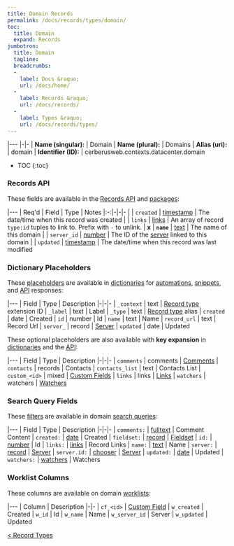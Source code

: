 ```yaml
---
title: Domain Records
permalink: /docs/records/types/domain/
toc:
  title: Domain
  expand: Records
jumbotron:
  title: Domain
  tagline: 
  breadcrumbs:
  -
    label: Docs &raquo;
    url: /docs/home/
  -
    label: Records &raquo;
    url: /docs/records/
  -
    label: Types &raquo;
    url: /docs/records/types/
---
```


|---
|-|-
| **Name (singular):** | Domain
| **Name (plural):** | Domains
| **Alias (uri):** | domain
| **Identifier (ID):** | cerberusweb.contexts.datacenter.domain

* TOC
{:toc}

### Records API

These fields are available in the [Records API](/docs/api/endpoints/records/) and [packages](/docs/packages/):

|---
| Req'd | Field | Type | Notes
|:-:|-|-|-
|   | `created` | [timestamp](/docs/records/fields/types/timestamp/) | The date/time when this record was created 
|   | `links` | [links](/docs/records/fields/types/links/) | An array of record `type:id` tuples to link to. Prefix with `-` to unlink. 
| **x** | **`name`** | [text](/docs/records/fields/types/text/) | The name of this domain 
|   | `server_id` | [number](/docs/records/fields/types/number/) | The ID of the [server](/docs/records/types/server/) linked to this domain 
|   | `updated` | [timestamp](/docs/records/fields/types/timestamp/) | The date/time when this record was last modified 

### Dictionary Placeholders

These [placeholders](/docs/scripting/variables/#placeholders) are available in [dictionaries](/docs/guide/developers/dictionaries/) for [automations](/docs/automations/), [snippets](/docs/snippets/), and [API](/docs/api/) responses:

|---
| Field | Type | Description
|-|-|-
| `_context` | text | [Record type](/docs/records/types/) extension ID
| `_label` | text | Label
| `_type` | text | [Record type](/docs/records/types/) alias
| `created` | date | Created
| `id` | number | Id
| `name` | text | Name
| `record_url` | text | Record Url
| `server_` | record | [Server](/docs/records/types/server/)
| `updated` | date | Updated

These optional placeholders are also available with **key expansion** in [dictionaries](/docs/guide/developers/dictionaries/#key-expansion) and the [API](/docs/api/responses/#expanding-keys-in-api-requests):

|---
| Field | Type | Description
|-|-|-
| `comments` | comments | [Comments](/docs/guide/developers/dictionaries/#key-expansion)
| `contacts` | records | Contacts
| `contacts_list` | text | Contacts List
| `custom_<id>` | mixed | [Custom Fields](/docs/guide/developers/dictionaries/#key-expansion)
| `links` | links | [Links](/docs/guide/developers/dictionaries/#key-expansion)
| `watchers` | watchers | [Watchers](/docs/guide/developers/dictionaries/#key-expansion)
	
### Search Query Fields

These [filters](/docs/search/#filters) are available in domain [search queries](/docs/search/):

|---
| Field | Type | Description
|-|-|-
| `comments:` | [fulltext](/docs/search/#fulltext) | Comment Content
| `created:` | [date](/docs/search/#dates) | Created
| `fieldset:` | [record](/docs/search/#deep-search) | [Fieldset](/docs/records/types/custom_fieldset/)
| `id:` | [number](/docs/search/#numbers) | Id
| `links:` | [links](/docs/search/#links) | Record Links
| `name:` | [text](/docs/search/#text) | Name
| `server:` | [record](/docs/search/#deep-search) | [Server](/docs/records/types/server/)
| `server.id:` | [chooser](/docs/search/#choosers) | [Server](/docs/records/types/server/)
| `updated:` | [date](/docs/search/#dates) | Updated
| `watchers:` | [watchers](/docs/search/#watchers) | Watchers
	
### Worklist Columns

These columns are available on domain [worklists](/docs/worklists/):

|---
| Column | Description
|-|-
| `cf_<id>` | [Custom Field](/docs/records/types/custom_field/)
| `w_created` | Created
| `w_id` | Id
| `w_name` | Name
| `w_server_id` | Server
| `w_updated` | Updated

<div class="section-nav">
	<div class="left">
		<a href="/docs/records/types/" class="prev">&lt; Record Types</a>
	</div>
	<div class="right align-right">
	</div>
</div>
<div class="clear"></div>